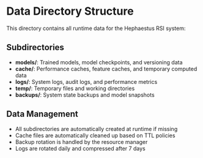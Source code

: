 # Data Directory Structure

This directory contains all runtime data for the Hephaestus RSI system:

## Subdirectories

- **models/**: Trained models, model checkpoints, and versioning data
- **cache/**: Performance caches, feature caches, and temporary computed data  
- **logs/**: System logs, audit logs, and performance metrics
- **temp/**: Temporary files and working directories
- **backups/**: System state backups and model snapshots

## Data Management

- All subdirectories are automatically created at runtime if missing
- Cache files are automatically cleaned up based on TTL policies
- Backup rotation is handled by the resource manager
- Logs are rotated daily and compressed after 7 days
